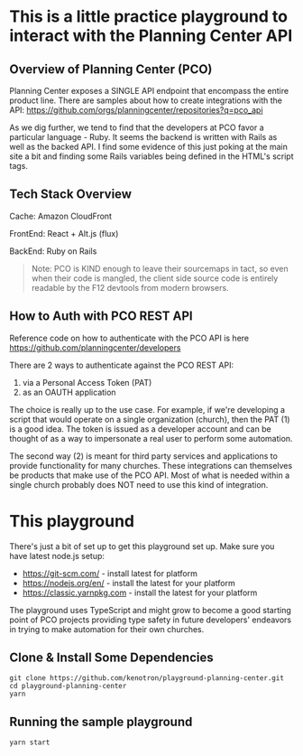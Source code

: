 # This is a little practice playground to interact with the Planning Center API

## Overview of Planning Center (PCO)
Planning Center exposes a SINGLE API endpoint that encompass the entire product line. There are samples about how to create integrations with the API:
https://github.com/orgs/planningcenter/repositories?q=pco_api

As we dig further, we tend to find that the developers at PCO favor a particular language - Ruby. It seems the backend is written with Rails as well as the backed API. I find some evidence of this just poking at the main site a bit and finding some Rails variables being defined in the HTML's script tags.

## Tech Stack Overview

Cache: Amazon CloudFront

FrontEnd: React + Alt.js (flux)

BackEnd: Ruby on Rails

> Note: PCO is KIND enough to leave their sourcemaps in tact, so even when their code is mangled, the client side source code is entirely readable by the F12 devtools from modern browsers.

## How to Auth with PCO REST API
Reference code on how to authenticate with the PCO API is here
https://github.com/planningcenter/developers

There are 2 ways to authenticate against the PCO REST API:
1. via a Personal Access Token (PAT)
2. as an OAUTH application

The choice is really up to the use case. For example, if we're developing a script that would operate on a single organization (church), then the PAT (1) is a good idea. The token is issued as a developer account and can be thought of as a way to impersonate a real user to perform some automation.

The second way (2) is meant for third party services and applications to provide functionality for many churches. These integrations can themselves be products that make use of the PCO API. Most of what is needed within a single church probably does NOT need to use this kind of integration.


# This playground
There's just a bit of set up to get this playground set up. Make sure you have latest node.js setup:

* https://git-scm.com/ - install latest for platform
* https://nodejs.org/en/ - install the latest for your platform
* https://classic.yarnpkg.com - install the latest for your platform

The playground uses TypeScript and might grow to become a good starting point of PCO projects providing type safety in future developers' endeavors in trying to make automation for their own churches.

## Clone & Install Some Dependencies 

```
git clone https://github.com/kenotron/playground-planning-center.git
cd playground-planning-center
yarn
```

## Running the sample playground

```
yarn start
```

